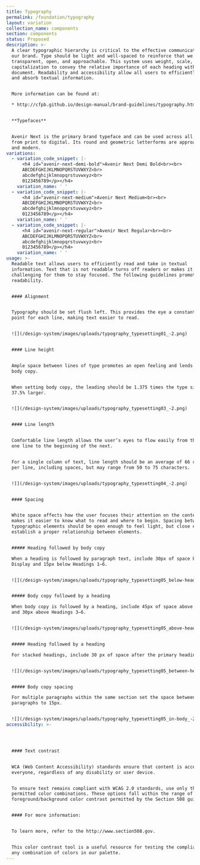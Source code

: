 ```yaml
---
title: Typography
permalink: /foundation/typography
layout: variation
collection_name: components
section: components
status: Proposed
description: >-
  A clear typographic hierarchy is critical to the effective communication of
  our brand. Type should be light and well-spaced to reinforce that we are
  transparent, open, and approachable. This system uses weight, scale, and
  capitalization to convey the relative importance of each heading within a
  document. Readability and accessibility allow all users to efficiently read
  and absorb textual information.


  More information can be found at:

  * http://cfpb.github.io/design-manual/brand-guidelines/typography.html


  **Typefaces**


  Avenir Next is the primary brand typeface and can be used across all formats
  from print to digital. Its round and geometric letterforms are approachable
  and modern.
variations:
  - variation_code_snippet: |-
      <h4 id="avenir-next-demi-bold">Avenir Next Demi Bold<br><br>
      ABCDEFGHIJKLMNOPQRSTUVWXYZ<br>
      abcdefghijklmnopqrstuvwxyz<br>
      0123456789</p></h4>
    variation_name: ' '
  - variation_code_snippet: |-
      <h4 id="avenir-next-medium">Avenir Next Medium<br><br>
      ABCDEFGHIJKLMNOPQRSTUVWXYZ<br>
      abcdefghijklmnopqrstuvwxyz<br>
      0123456789</p></h4>
    variation_name: ' '
  - variation_code_snippet: |-
      <h4 id="avenir-next-regular">Avenir Next Regular<br><br>
      ABCDEFGHIJKLMNOPQRSTUVWXYZ<br>
      abcdefghijklmnopqrstuvwxyz<br>
      0123456789</p></h4>
    variation_name: ' '
usage: >-
  Readable text allows users to efficiently read and take in textual
  information. Text that is not readable turns off readers or makes it
  challenging for them to stay focused. The following guidelines promote good
  readability.


  #### Alignment


  Typography should be set flush left. This provides the eye a constant starting
  point for each line, making text easier to read.


  ![](/design-system/images/uploads/typography_typesetting01_-2.png)


  #### Line height


  Ample space between lines of type promotes an open feeling and lends flow to
  body copy.


  When setting body copy, the leading should be 1.375 times the type size, or
  37.5% larger.


  ![](/design-system/images/uploads/typography_typesetting03_-2.png)


  #### Line length


  Comfortable line length allows the user’s eyes to flow easily from the end of
  one line to the beginning of the next.


  For a single column of text, line length should be an average of 66 characters
  per line, including spaces, but may range from 50 to 75 characters.


  ![](/design-system/images/uploads/typography_typesetting04_-2.png)


  #### Spacing


  White space affects how the user focuses their attention on the content. It
  makes it easier to know what to read and where to begin. Spacing between
  typographic elements should be open enough to feel light, but close enough to
  establish a proper relationship between elements.


  ##### Heading followed by body copy

  When a heading is followed by paragraph text, include 30px of space below
  Display and 15px below Headings 1–6.


  ![](/design-system/images/uploads/typography_typesetting05_below-headings_-2.png)


  ##### Body copy followed by a heading

  When body copy is followed by a heading, include 45px of space above Heading 2
  and 30px above Headings 3–6.


  ![](/design-system/images/uploads/typography_typesetting05_above-headings_-2.png)


  ##### Heading followed by a heading

  For stacked headings, include 30 px of space after the primary heading.


  ![](/design-system/images/uploads/typography_typesetting05_between-headings_-2.png)


  ##### Body copy spacing

  For multiple paragraphs within the same section set the space between
  paragraphs to 15px.


  ![](/design-system/images/uploads/typography_typesetting05_in-body_-2.png)
accessibility: >-




  #### Text contrast


  WCA (Web Content Accessibility) standards ensure that content is accessible by
  everyone, regardless of any disability or user device.


  To ensure text remains compliant with WCAG 2.0 standards, use only these
  permitted color combinations. These options fall within the range of
  foreground/background color contrast permitted by the Section 508 guidelines.


  #### For more information:


  To learn more, refer to the http://www.section508.gov.


  This color contrast tool is a useful resource for testing the compliance of
  any combination of colors in our palette.
---
```


